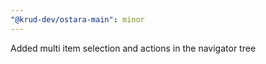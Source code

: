 ```yaml
---
"@krud-dev/ostara-main": minor
---
```


Added multi item selection and actions in the navigator tree
